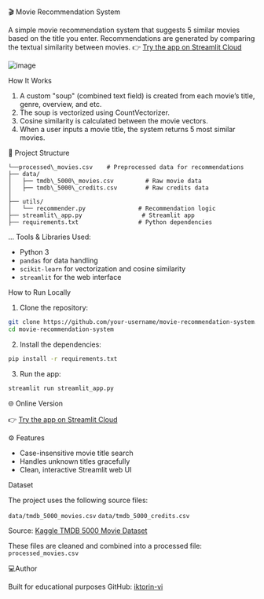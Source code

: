 🎬 Movie Recommendation System

A simple movie recommendation system that suggests 5 similar movies based on the title you enter. Recommendations are generated by comparing the textual similarity between movies.
👉 [Try the app on Streamlit Cloud](https://movie-recommendation-system-yvuckoy4ffq2azfurczyuc.streamlit.app/)

![image](https://github.com/user-attachments/assets/3905bedd-6eed-4588-9652-c57c6ea9c80f)

How It Works

1. A custom "soup" (combined text field) is created from each movie’s title, genre, overview, and etc.
2. The soup is vectorized using CountVectorizer.
3. Cosine similarity is calculated between the movie vectors.
4. When a user inputs a movie title, the system returns 5 most similar movies.
   

📁 Project Structure

```
└──processed\_movies.csv    # Preprocessed data for recommendations
├── data/
│   ├── tmdb\_5000\_movies.csv         # Raw movie data
│   ├── tmdb\_5000\_credits.csv        # Raw credits data
│        
├── utils/
│   └── recommender.py               # Recommendation logic
├── streamlit\_app.py                 # Streamlit app
├── requirements.txt                 # Python dependencies
```

...
Tools & Libraries Used:

- Python 3
- `pandas` for data handling
- `scikit-learn` for vectorization and cosine similarity
- `streamlit` for the web interface


How to Run Locally

1. Clone the repository:
```bash
git clone https://github.com/your-username/movie-recommendation-system.git
cd movie-recommendation-system
````

2. Install the dependencies:

```bash
pip install -r requirements.txt
```

3. Run the app:

```bash
streamlit run streamlit_app.py
```


🌐 Online Version

👉 [Try the app on Streamlit Cloud](https://movie-recommendation-system-yvuckoy4ffq2azfurczyuc.streamlit.app/)


⚙️ Features

* Case-insensitive movie title search
* Handles unknown titles gracefully
* Clean, interactive Streamlit web UI


Dataset

The project uses the following source files:

 `data/tmdb_5000_movies.csv`
 `data/tmdb_5000_credits.csv`

Source: [Kaggle TMDB 5000 Movie Dataset](https://www.kaggle.com/datasets/tmdb/tmdb-movie-metadata)

These files are cleaned and combined into a processed file: `processed_movies.csv`


💻Author

Built for educational purposes
GitHub: [iktorin-vi](https://github.com/iktorin-vi)
